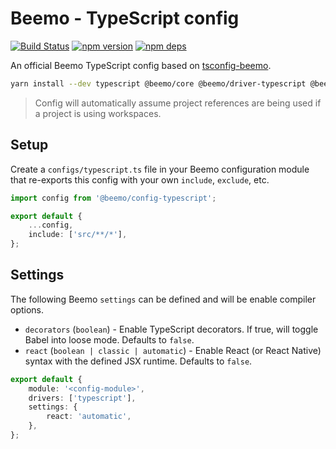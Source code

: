 # Beemo - TypeScript config

[![Build Status](https://github.com/beemojs/dev/workflows/Build/badge.svg)](https://github.com/beemojs/dev/actions?query=branch%3Amaster)
[![npm version](https://badge.fury.io/js/%40beemo%config-typescript.svg)](https://www.npmjs.com/package/@beemo/config-typescript)
[![npm deps](https://david-dm.org/beemojs/dev.svg?path=packages/config-typescript)](https://www.npmjs.com/package/@beemo/config-typescript)

An official Beemo TypeScript config based on
[tsconfig-beemo](https://www.npmjs.com/package/tsconfig-beemo).

```bash
yarn install --dev typescript @beemo/core @beemo/driver-typescript @beemo/config-typescript
```

> Config will automatically assume project references are being used if a project is using
> workspaces.

## Setup

Create a `configs/typescript.ts` file in your Beemo configuration module that re-exports this config
with your own `include`, `exclude`, etc.

```ts
import config from '@beemo/config-typescript';

export default {
	...config,
	include: ['src/**/*'],
};
```

## Settings

The following Beemo `settings` can be defined and will be enable compiler options.

- `decorators` (`boolean`) - Enable TypeScript decorators. If true, will toggle Babel into loose
  mode. Defaults to `false`.
- `react` (`boolean | classic | automatic`) - Enable React (or React Native) syntax with the defined
  JSX runtime. Defaults to `false`.

```ts
export default {
	module: '<config-module>',
	drivers: ['typescript'],
	settings: {
		react: 'automatic',
	},
};
```
